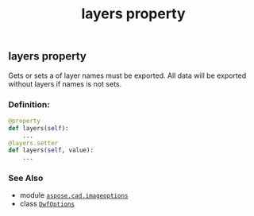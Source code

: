 ﻿---
title: layers property
second_title: Aspose.CAD for Python via .NET API References
description: 
type: docs
weight: 40
url: /python-net/aspose.cad.imageoptions/dwfoptions/layers/
is_root: false
---

## layers property


Gets or sets a of layer names must be exported.
All data will be exported without layers if names is not sets.
### Definition:
```python
@property
def layers(self):
    ...
@layers.setter
def layers(self, value):
    ...
```

### See Also
* module [`aspose.cad.imageoptions`](../../)
* class [`DwfOptions`](/cad/python-net/aspose.cad.imageoptions/dwfoptions)
